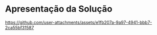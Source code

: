 # Apresentação da Solução

https://github.com/user-attachments/assets/e1fb207a-9a97-4941-bbb7-2ca55bf31587
